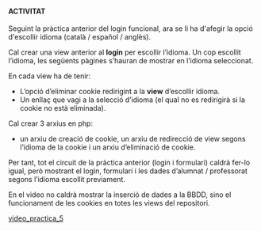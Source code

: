 #### ACTIVITAT ####

Seguint la pràctica anterior del login funcional, ara se li ha d'afegir la opció d'escollir idioma (català / español / anglès).

Cal crear una view anterior al **login** per escollir l’idioma. Un cop escollit l’idioma, les següents pàgines s’hauran de mostrar en l’idioma seleccionat.

En cada view ha de tenir:
+ L’opció d’eliminar cookie redirigint a la **view** d’escollir idioma.
+ Un enllaç que vagi a la selecció d’idioma (el qual no es redirigirà si la cookie no està eliminada).

Cal crear 3 arxius en php:
+ un arxiu de creació de cookie, un arxiu de redirecció de view segons l’idioma de la cookie i un arxiu d’eliminació de cookie.

Per tant, tot el circuit de la pràctica anterior (login i formulari) caldrà fer-lo igual, però mostrant el login, formulari i les dades d’alumnat / professorat segons l’idioma escollit previament.

En el video no caldrà mostrar la inserció de dades a la BBDD, sino el funcionament de les cookies en totes les views del repositori.

[video_practica_5](https://drive.google.com/file/d/1gosVpMh3dOgzzqqI1YNDSOZTWvYEEdrt/view?usp=sharing)